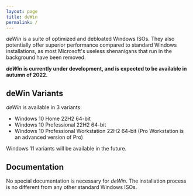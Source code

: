 ```yaml
---
layout: page
title: deWin
permalink: /
---
```


*deWin* is a suite of optimized and debloated Windows ISOs. They also potentially offer superior performance compared to standard Windows installations, as most Microsoft's useless shenanigans that run in the background have been removed.

***deWin*** **is currently under development, and is expected to be available in autumn of 2022.**

## deWin Variants

*deWin* is available in 3 variants:

* Windows 10 Home 22H2 64-bit
* Windows 10 Professional 22H2 64-bit
* Windows 10 Professional Workstation 22H2 64-bit (Pro Workstation is an advanced version of Pro)

Windows 11 variants will be available in the future.

## Documentation

No special documentation is necessary for *deWin*. The installation process is no different from any other standard Windows ISOs.
